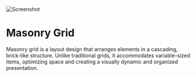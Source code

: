 <img src="/assets/screenshot.png" alt="Screenshot">

# Masonry Grid

Masonry grid is a layout design that arranges elements in a cascading, brick-like structure. Unlike traditional grids, it accommodates variable-sized items, optimizing space and creating a visually dynamic and organized presentation.
